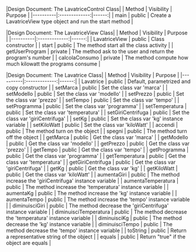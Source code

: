 |Design Document: The LavatriceControl Class|
| Method | Visibility | Purpose |
|----------|:-------------:|------:|
| main | public | Create a LavatriceView type object and run the start method |

|Design Document: The LavatriceView Class|
| Method | Visibility | Purpose |
|----------|:-------------:|------:|
| LavatriceView | public | Class constructor |
| start | public | The method start all the class activity |
| getUserProgram | private | The method ask to the user and return the program's number |
| calcolaConsumo | private | The method compute how much kilowatt the programs consume |

|Design Document: The Lavatrice Class|
| Method | Visibility | Purpose |
|----------|:-------------:|------:|
| Lavatrice | public | Default, parametrized and copy constructor |
| setMarca | public | Set the class var 'marca' |
| setModello | public | Set the class var 'modello' |
| setPrezzo | public | Set the class var 'prezzo' |
| setTempo | public | Set the class var 'tempo' |
| setProgramma | public | Set the class var 'programma' |
| setTemperatura | public | Set the class var 'temperatura' |
| setGiriCentrifuga | public | Set the class var 'giriCentrifuga' |
| setKg | public | Set the class var 'kg' instance variable |
| setKiloWatt | public | Set the class var 'kiloWatt' |
| accendi | public | The method turn on the object |
| spegni | public | The method turn off the object |
| getMarca | public | Get the class var 'marca' |
| getModello | public | Get the class var 'modello' |
| getPrezzo | public | Get the class var 'prezzo' |
| getTempo | public | Get the class var 'tempo' |
| getProgramma | public | Get the class var 'programma' |
| getTemperatura | public | Get the class var 'temperatura' |
| getGiriCentrifuga | public | Get the class var 'giriCentrifuga' |
| getKg | public | Get the class var 'kg' |
| getKiloWatt | public | Get the class var 'kiloWatt' |
| aumentaGiri | public | The method increase the 'giriCentrifuga' instance variable |
| aumentaTemperatura | public | The method increase the 'temperatura' instance variable |
| aumentaKg | public | The method increase the 'kg' instance variable |
| aumentaTempo | public | The method increase the 'tempo' instance variable |
| diminuisciGiri | public | The method decrease the 'giriCentrifuga' instance variable  |
| diminuisciTemperatura | public | The method decrease the 'temperatura' instance variable |
| diminuisciKg | public | The method decrease the 'kg' instance variable |
| diminuisciTempo | public | The method decrease the 'tempo' instance variable |
| toString | public | Return a representative string of the object |
| equals | public | Return "true" if the object are equals |
